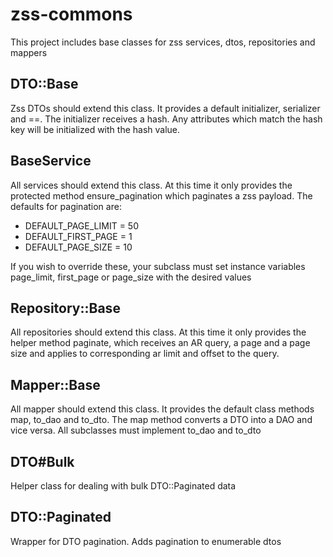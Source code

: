 # zss-commons

This project includes base classes for zss services, dtos, repositories and mappers

## DTO::Base

Zss DTOs should extend this class. It provides a default initializer, serializer and ==.
The initializer receives a hash. Any attributes which match the hash key will be initialized with the hash value.

## BaseService

All services should extend this class. At this time it only provides the protected method ensure_pagination which paginates a zss payload.
The defaults for pagination are:
* DEFAULT_PAGE_LIMIT = 50
* DEFAULT_FIRST_PAGE = 1
* DEFAULT_PAGE_SIZE = 10

If you wish to override these, your subclass must set instance variables page_limit, first_page or page_size with the desired values

## Repository::Base

All repositories should extend this class. At this time it only provides the helper method paginate, which receives an AR query, a page and a page size and applies to corresponding ar limit and offset to the query.

## Mapper::Base

All mapper should extend this class. It provides the default class methods map, to_dao and to_dto. The map method converts a DTO into a DAO and vice versa. All subclasses must implement to_dao and to_dto

## DTO#Bulk

Helper class for dealing with bulk DTO::Paginated data

## DTO::Paginated

Wrapper for DTO pagination. Adds pagination to enumerable dtos
